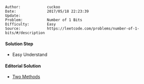 
    Author:            cuckoo
    Date:              2017/05/18 22:23:39
    Update:            
    Problem:           Number of 1 Bits
    Difficulty:        Easy
    Source:            https://leetcode.com/problems/number-of-1-bits/#/description

#### Solution Step
 - Easy Understand

#### Editorial Solution
 - [Two Methods](https://leetcode.com/articles/number-1-bits/)
